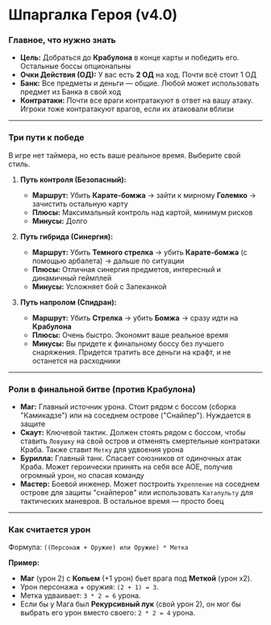 # Шпаргалка Героя (v4.0)

### Главное, что нужно знать
*   **Цель:** Добраться до **Крабулона** в конце карты и победить его. Остальные боссы опциональны
*   **Очки Действия (ОД):** У вас есть **2 ОД** на ход. Почти всё стоит 1 ОД
*   **Банк:** Все предметы и деньги — общие. Любой может использовать предмет из Банка в свой ход
*   **Контратаки:** Почти все враги контратакуют в ответ на вашу атаку. Игроки тоже контратакуют врагов, если их атаковали вблизи

---
### Три пути к победе
В игре нет таймера, но есть ваше реальное время. Выберите свой стиль.

1.  **Путь контроля (Безопасный):**
    *   **Маршрут:** Убить **Карате-бомжа** -> зайти к мирному **Големко** -> зачистить остальную карту
    *   **Плюсы:** Максимальный контроль над картой, минимум рисков
    *   **Минусы:** Долго

2.  **Путь гибрида (Синергия):**
    *   **Маршрут:** Убить **Темного стрелка** -> убить **Карате-бомжа** (с помощью арбалета) -> дальше по ситуации
    *   **Плюсы:** Отличная синергия предметов, интересный и динамичный геймплей
    *   **Минусы:** Усложняет бой с Запеканкой

3.  **Путь напролом (Спидран):**
    *   **Маршрут:** Убить **Стрелка** -> убить **Бомжа** -> сразу идти на **Крабулона**
    *   **Плюсы:** Очень быстро. Экономит ваше реальное время
    *   **Минусы:** Вы придете к финальному боссу без лучшего снаряжения. Придется тратить все деньги на крафт, и не останется на расходники

---
### Роли в финальной битве (против Крабулона)

*   **Маг:** Главный источник урона. Стоит рядом с боссом (сборка "Камикадзе") или на соседнем острове ("Снайпер"). Нуждается в защите
*   **Скаут:** Ключевой тактик. Должен стоять рядом с боссом, чтобы ставить `Ловушку` на свой остров и отменять смертельные контратаки Краба. Также ставит `Метку` для удвоения урона
*   **Бурилла:** Главный танк. Спасает союзников от одиночных атак Краба. Может героически принять на себя все АОЕ, получив огромный урон, но спасая команду
*   **Мастер:** Боевой инженер. Может построить `Укрепление` на соседнем острове для защиты "снайперов" или использовать `Катапульту` для тактических маневров. В остальное время — просто боец

---
### Как считается урон
Формула: `((Персонаж + Оружие) или Оружие) * Метка`

**Пример:**
*   **Маг** (урон 2) с **Копьем** (+1 урон) бьет врага под **Меткой** (урон x2).
*   Урон персонажа + оружия: `(2 + 1) = 3`.
*   Метка удваивает: `3 * 2 = 6` урона.
*   Если бы у Мага был **Рекурсивный лук** (свой урон 2), он мог бы выбрать его урон вместо своего: `2 * 2 = 4` урона.